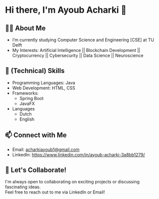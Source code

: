 # Hi there, I'm Ayoub Acharki 👋

## 🙋‍♂️ About Me
- I’m currently studying Computer Science and Engineering [CSE] at TU Delft
- My Interests: Artificial Intelligence || Blockchain Development || Cryptocurrency || Cybersecurity || Data Science ||  Neuroscience 

## 🔭 (Technical) Skills
- Programming Languages: Java
- Web Development: HTML, CSS
- Frameworks:
  - Spring Boot
  - JavaFX
- Languages
    - Dutch
    - English
 
## 📫 Connect with Me
- Email: acharkiayoub1@gmail.com
- LinkedIn: https://www.linkedin.com/in/ayoub-acharki-3a8bb1279/

## 💬 Let's Collaborate!
I'm always open to collaborating on exciting projects or discussing fascinating ideas.  
Feel free to reach out to me via LinkedIn or Email!



  

<!--
**AAcharki2311/AAcharki2311** is a ✨ _special_ ✨ repository because its `README.md` (this file) appears on your GitHub profile.

Here are some ideas to get you started:

- 🔭 I’m currently working on ...
- 🌱 I’m currently learning ...
- 👯 I’m looking to collaborate on ...
- 🤔 I’m looking for help with ...
- 💬 Ask me about ...
- 📫 How to reach me: ...
- 😄 Pronouns: ...
- ⚡ Fun fact: ...
-->
